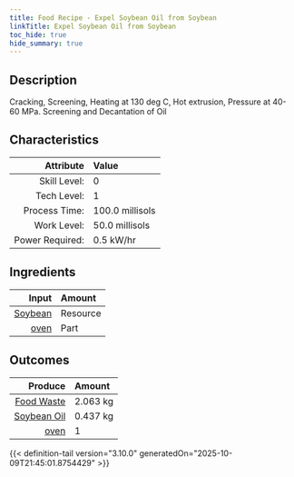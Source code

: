 ```yaml
---
title: Food Recipe - Expel Soybean Oil from Soybean
linkTitle: Expel Soybean Oil from Soybean
toc_hide: true
hide_summary: true
---
```

<!-- This is generated by the MarsSim HelpGenertor, do not edit. -->

## Description
 Cracking, Screening, Heating at 130 deg C, Hot extrusion, Pressure at 40-60 MPa. Screening and Decantation of Oil 

## Characteristics

| Attribute      | Value |
|--------:|:------|
|Skill Level:|0|
|Tech Level:|1|
|Process Time:|100.0 millisols|
|Work Level:|50.0 millisols|
|Power Required:|0.5 kW/hr|

## Ingredients

| Input      | Amount |
|--------:|:------|
|[Soybean](/docs/definitions/resource/soybean)|Resource|2.5 kg|
|[oven](/docs/definitions/part/oven)|Part|1|

## Outcomes


| Produce      | Amount |
|--------:|:------|
|[Food Waste](/docs/definitions/resource/food-waste)|2.063 kg|
|[Soybean Oil](/docs/definitions/resource/soybean-oil)|0.437 kg|
|[oven](/docs/definitions/part/oven)|1|



{{< definition-tail version="3.10.0" generatedOn="2025-10-09T21:45:01.8754429" >}}



